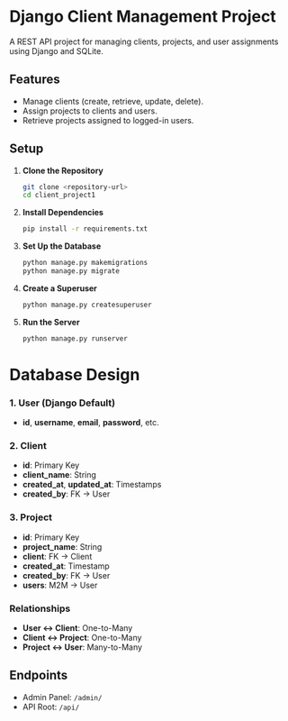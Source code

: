 # Django Client Management Project

A REST API project for managing clients, projects, and user assignments using Django and SQLite.

## Features
- Manage clients (create, retrieve, update, delete).
- Assign projects to clients and users.
- Retrieve projects assigned to logged-in users.

## Setup

1. **Clone the Repository**  
   ```bash
   git clone <repository-url>
   cd client_project1
   ```

2. **Install Dependencies**  
   ```bash
   pip install -r requirements.txt
   ```

3. **Set Up the Database**  
   ```bash
   python manage.py makemigrations
   python manage.py migrate
   ```

4. **Create a Superuser**  
   ```bash
   python manage.py createsuperuser
   ```

5. **Run the Server**  
   ```bash
   python manage.py runserver
   ```

# Database Design

### 1. **User** (Django Default)
- **id**, **username**, **email**, **password**, etc.

### 2. **Client**
- **id**: Primary Key  
- **client_name**: String  
- **created_at**, **updated_at**: Timestamps  
- **created_by**: FK → User  

### 3. **Project**
- **id**: Primary Key  
- **project_name**: String  
- **client**: FK → Client  
- **created_at**: Timestamp  
- **created_by**: FK → User  
- **users**: M2M → User  

### Relationships
- **User ↔ Client**: One-to-Many  
- **Client ↔ Project**: One-to-Many  
- **Project ↔ User**: Many-to-Many  

## Endpoints
- Admin Panel: `/admin/`
- API Root: `/api/`




